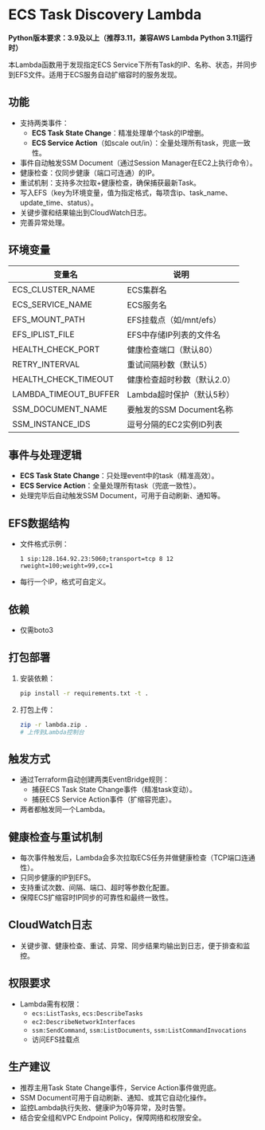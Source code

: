 # ECS Task Discovery Lambda

**Python版本要求：3.9及以上（推荐3.11，兼容AWS Lambda Python 3.11运行时）**

本Lambda函数用于发现指定ECS Service下所有Task的IP、名称、状态，并同步到EFS文件。适用于ECS服务自动扩缩容时的服务发现。

## 功能
- 支持两类事件：
  - **ECS Task State Change**：精准处理单个task的IP增删。
  - **ECS Service Action**（如scale out/in）：全量处理所有task，兜底一致性。
- 事件自动触发SSM Document（通过Session Manager在EC2上执行命令）。
- 健康检查：仅同步健康（端口可连通）的IP。
- 重试机制：支持多次拉取+健康检查，确保捕获最新Task。
- 写入EFS（key为环境变量，值为指定格式，每项含ip、task_name、update_time、status）。
- 关键步骤和结果输出到CloudWatch日志。
- 完善异常处理。

## 环境变量
| 变量名              | 说明                       |
|---------------------|----------------------------|
| ECS_CLUSTER_NAME    | ECS集群名                  |
| ECS_SERVICE_NAME    | ECS服务名                  |
| EFS_MOUNT_PATH      | EFS挂载点（如/mnt/efs）    |
| EFS_IPLIST_FILE     | EFS中存储IP列表的文件名    |
| HEALTH_CHECK_PORT   | 健康检查端口（默认80）     |
| RETRY_INTERVAL      | 重试间隔秒数（默认5）      |
| HEALTH_CHECK_TIMEOUT| 健康检查超时秒数（默认2.0）|
| LAMBDA_TIMEOUT_BUFFER| Lambda超时保护（默认5秒） |
| SSM_DOCUMENT_NAME   | 要触发的SSM Document名称   |
| SSM_INSTANCE_IDS    | 逗号分隔的EC2实例ID列表    |

## 事件与处理逻辑
- **ECS Task State Change**：只处理event中的task（精准高效）。
- **ECS Service Action**：全量处理所有task（兜底一致性）。
- 处理完毕后自动触发SSM Document，可用于自动刷新、通知等。

## EFS数据结构
- 文件格式示例：
  ```
  1 sip:128.164.92.23:5060;transport=tcp 8 12 rweight=100;weight=99,cc=1
  ```
- 每行一个IP，格式可自定义。

## 依赖
- 仅需boto3

## 打包部署
1. 安装依赖：
   ```bash
   pip install -r requirements.txt -t .
   ```
2. 打包上传：
   ```bash
   zip -r lambda.zip .
   # 上传到Lambda控制台
   ```

## 触发方式
- 通过Terraform自动创建两类EventBridge规则：
  - 捕获ECS Task State Change事件（精准task变动）。
  - 捕获ECS Service Action事件（扩缩容兜底）。
- 两者都触发同一个Lambda。

## 健康检查与重试机制
- 每次事件触发后，Lambda会多次拉取ECS任务并做健康检查（TCP端口连通性）。
- 只同步健康的IP到EFS。
- 支持重试次数、间隔、端口、超时等参数化配置。
- 保障ECS扩缩容时IP同步的可靠性和最终一致性。

## CloudWatch日志
- 关键步骤、健康检查、重试、异常、同步结果均输出到日志，便于排查和监控。

## 权限要求
- Lambda需有权限：
  - `ecs:ListTasks`, `ecs:DescribeTasks`
  - `ec2:DescribeNetworkInterfaces`
  - `ssm:SendCommand`, `ssm:ListDocuments`, `ssm:ListCommandInvocations`
  - 访问EFS挂载点

## 生产建议
- 推荐主用Task State Change事件，Service Action事件做兜底。
- SSM Document可用于自动刷新、通知、或其它自动化操作。
- 监控Lambda执行失败、健康IP为0等异常，及时告警。
- 结合安全组和VPC Endpoint Policy，保障网络和权限安全。 